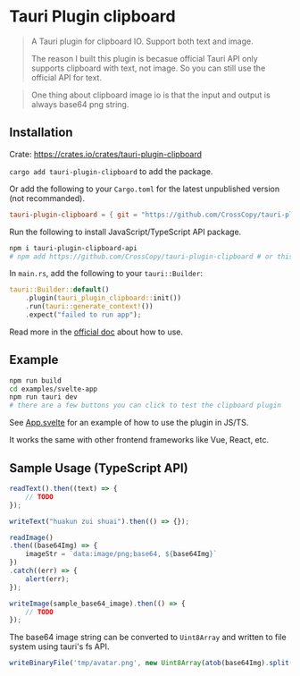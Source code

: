 # Tauri Plugin clipboard

> A Tauri plugin for clipboard IO. Support both text and image.
>
> The reason I built this plugin is becasue official Tauri API only supports clipboard with text, not image. So you can still use the official API for text.


> One thing about clipboard image io is that the input and output is always base64 png string.

## Installation

Crate: https://crates.io/crates/tauri-plugin-clipboard

`cargo add tauri-plugin-clipboard` to add the package.

Or add the following to your `Cargo.toml` for the latest unpublished version (not recommanded).

```toml
tauri-plugin-clipboard = { git = "https://github.com/CrossCopy/tauri-plugin-clipboard", branch = "dev" }
```

Run the following to install JavaScript/TypeScript API package.

```bash
npm i tauri-plugin-clipboard-api
# npm add https://github.com/CrossCopy/tauri-plugin-clipboard # or this for latest unpublished version (not recommended)
```

In `main.rs`, add the following to your `tauri::Builder`:

```rust
tauri::Builder::default()
    .plugin(tauri_plugin_clipboard::init())
    .run(tauri::generate_context!())
    .expect("failed to run app");
```

Read more in the [official doc](https://tauri.app/v1/guides/features/plugin/#using-a-plugin) about how to use.

## Example

```bash
npm run build
cd examples/svelte-app
npm run tauri dev
# there are a few buttons you can click to test the clipboard plugin
```

See [App.svelte](examples/svelte-app/src/App.svelte) for an example of how to use the plugin in JS/TS.

It works the same with other frontend frameworks like Vue, React, etc.


## Sample Usage (TypeScript API)

```ts
readText().then((text) => {
    // TODO
});

writeText("huakun zui shuai").then(() => {});

readImage()
.then((base64Img) => {
    imageStr = `data:image/png;base64, ${base64Img}`
})
.catch((err) => {
    alert(err);
});

writeImage(sample_base64_image).then(() => {
    // TODO
});
```

The base64 image string can be converted to `Uint8Array` and written to file system using tauri's fs API. 

```ts
writeBinaryFile('tmp/avatar.png', new Uint8Array(atob(base64Img).split('').map(char => char.charCodeAt(0))), { dir: BaseDirectory.Cache })
```